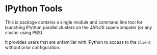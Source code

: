 IPython Tools
=============

This is package contains a single module and command line tool for launching IPython parallel clusters on the JANUS supercomputer (or any cluster using PBS).

It provides users that are unfamiliar with IPython to access to the `Client` without prior configuration.
